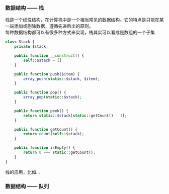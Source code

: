 
### 数据结构 —— 栈
栈是一个线性结构，在计算机中是一个相当常见的数据结构。它的特点是只能在某一端添加或删除数据，遵循先进后出的原则。  
每种数据结构都可以有很多种方式来实现，栈其实可以看成是数组的一个子集  
```php
class Stack {
    private $stack;

    public function __construct() {
        self::$stack = []
    }

    public function push($item) {
        array_push(static::$stack, $item);
    }

    public function pop() {
        array_pop(static::$stack);
    }

    public function peek() {
        return static::$stack[static::getCount() - 1];
    }

    public function getCount() {
        return count(self::$stack);
    }

    public function isEmpty() {
        return 0 === static::getCount();
    }
}
```
栈的应用，比如...

### 数据结构 —— 队列
